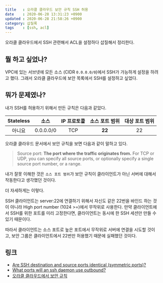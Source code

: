 ```yaml
---
title   : 오라클 클라우드 보안 규칙 SSH 허용
date    : 2020-06-28 13:31:23 +0900
updated : 2020-06-28 21:58:26 +0900
category: 삽질록
tags    : [ssh, acl]
---
```


오라클 클라우드에서 SSH 관련해서 ACL을 설정하다 삽질해서 정리한다.

## 뭘 하고 싶었나?

VPC에 있는 서브넷에 모든 소스 (CIDR `0.0.0.0/0`)에서 SSH가 가능하게 설정을 하려고 했다. 그래서 오라클 클라우드에 보안 목록에서 SSH를 설정하고 싶었다.

## 뭐가 문제였나?

내가 SSH를 허용하기 위해서 만든 규칙은 다음과 같았다.

| Stateless | 소스      | IP 프로토콜 | **소스 포트 범위** | 대상 포트 범위 |
| :-:       | :-:       | :-:         | :-:                | :-:            |
| 아니요    | 0.0.0.0/0 | TCP         | **22**             | 22             |

오라클 클라우드 문서에서 보안 규칙을 보면 다음과 같이 말하고 있다.

> Source port: **The port where the traffic originates from.** For TCP or UDP, you can specify all source ports, or optionally specify a single source port number, or a range. 

내가 잘못 이해한 것은 `소스 포트 범위`가 보안 규칙이 클라이언트가 아닌 서버에 대해서 작동한다고 생각했던 것이다.

더 자세하게는 이렇다.

SSH 클라이언트는 server:22에 연결하기 위해서 자신도 같은 22번을 바인드 하는 것이 아니라 High port number (1024 >=)에서 무작위로 사용한다. 만약 클라이언트에서 SSH를 위한 포트를 미리 고정한다면, 클라이언트는 동시에 한 SSH 세션만 만들 수 있기 때문이다.

따라서 클라이언트는 소스 포트로 높은 포트에서 무작위로 서버에 연결을 시도할 것이고, 보안 그룹은 클라이언트에서 22번만 허용했기 때문에 실패했던 것이다.

## 링크

- [Are SSH destination and source ports identical (symmetric ports)?](https://stackoverflow.com/questions/30616527/are-ssh-destination-and-source-ports-identical-symmetric-ports)
- [What ports will an ssh daemon use outbound?](https://unix.stackexchange.com/questions/206993/what-ports-will-an-ssh-daemon-use-outbound)
- [오라클 클라우드에서 보안 규칙](https://docs.cloud.oracle.com/en-us/iaas/Content/Network/Concepts/securityrules.htm#parts)
